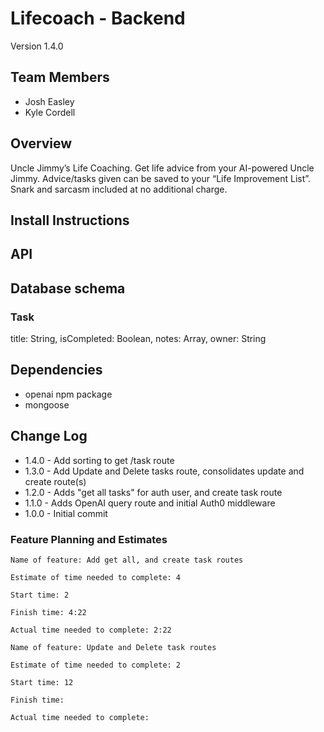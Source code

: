 # Lifecoach - Backend

Version 1.4.0

## Team Members

- Josh Easley
- Kyle Cordell

## Overview

Uncle Jimmy’s Life Coaching. Get life advice from your AI-powered Uncle Jimmy. Advice/tasks given can be saved to your “Life Improvement List”. Snark and sarcasm included at no additional charge.

## Install Instructions

## API

## Database schema
### Task
  title: String,
  isCompleted: Boolean,
  notes: Array,
  owner: String

## Dependencies
- openai npm package
- mongoose

## Change Log

- 1.4.0 - Add sorting to get /task route
- 1.3.0 - Add Update and Delete tasks route, consolidates update and create route(s)
- 1.2.0 - Adds "get all tasks" for auth user, and create task route
- 1.1.0 - Adds OpenAI query route and initial Auth0 middleware
- 1.0.0 - Initial commit

### Feature Planning and Estimates

```
Name of feature: Add get all, and create task routes

Estimate of time needed to complete: 4

Start time: 2

Finish time: 4:22

Actual time needed to complete: 2:22
```

```
Name of feature: Update and Delete task routes

Estimate of time needed to complete: 2

Start time: 12

Finish time:

Actual time needed to complete:
```
